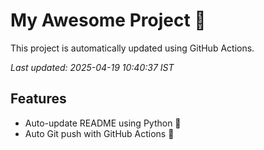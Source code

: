 # My Awesome Project 🚀

This project is automatically updated using GitHub Actions.

_Last updated: 2025-04-19 10:40:37 IST_

## Features
- Auto-update README using Python 🐍
- Auto Git push with GitHub Actions 🤖
